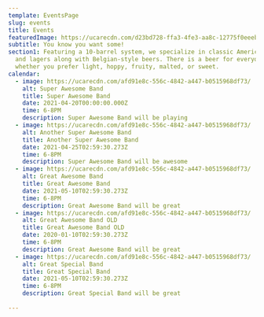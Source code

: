 ```yaml
---
template: EventsPage
slug: events
title: Events
featuredImage: https://ucarecdn.com/d23bd728-ffa3-4fe3-aa8c-12775f0eeebf/
subtitle: You know you want some!
section1: Featuring a 10-barrel system, we specialize in classic American ales
  and lagers along with Belgian-style beers. There is a beer for everyone -
  whether you prefer light, hoppy, fruity, malted, or sweet.
calendar:
  - image: https://ucarecdn.com/afd91e8c-556c-4842-a447-b0515968df73/
    alt: Super Awesome Band
    title: Super Awesome Band
    date: 2021-04-20T00:00:00.000Z
    time: 6-8PM
    description: Super Awesome Band will be playing
  - image: https://ucarecdn.com/afd91e8c-556c-4842-a447-b0515968df73/
    alt: Another Super Awesome Band
    title: Another Super Awesome Band
    date: 2021-04-25T02:59:30.273Z
    time: 6-8PM
    description: Super Awesome Band will be awesome
  - image: https://ucarecdn.com/afd91e8c-556c-4842-a447-b0515968df73/
    alt: Great Awesome Band
    title: Great Awesome Band
    date: 2021-05-10T02:59:30.273Z
    time: 6-8PM
    description: Great Awesome Band will be great
  - image: https://ucarecdn.com/afd91e8c-556c-4842-a447-b0515968df73/
    alt: Great Awesome Band OLD
    title: Great Awesome Band OLD
    date: 2020-01-10T02:59:30.273Z
    time: 6-8PM
    description: Great Awesome Band will be great 
  - image: https://ucarecdn.com/afd91e8c-556c-4842-a447-b0515968df73/
    alt: Great Special Band
    title: Great Special Band
    date: 2021-05-10T02:59:30.273Z
    time: 6-8PM
    description: Great Special Band will be great 
  
---
```

